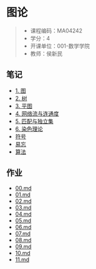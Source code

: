 # 图论

> - 课程编码：MA04242
> - 学分：4
> - 开课单位：001-数学学院
> - 教师：侯新民

## 笔记

- [1. 图](notes/1_Graph.md) 
- [2. 树](notes/2_Tree.md) 
- [3. 平图](notes/3_Planar.md) 
- [4. 网络流与连通度](notes/4_Network.md) 
- [5. 匹配与独立集](notes/5_Match.md) 
- [6. 染色理论](notes/6_Dye.md) 
- [符号](notes/Symbol.md) 
- [易忘](notes/Forgettable.md) 
- [算法](notes/Algorithm.md) 

## 作业

- [00.md](homeworks/00.md) 
- [01.md](homeworks/01.md) 
- [02.md](homeworks/02.md) 
- [03.md](homeworks/03.md) 
- [04.md](homeworks/04.md) 
- [05.md](homeworks/05.md) 
- [06.md](homeworks/06.md) 
- [07.md](homeworks/07.md) 
- [08.md](homeworks/08.md) 
- [09.md](homeworks/09.md) 
- [10.md](homeworks/10.md) 
- [11.md](homeworks/10.md) 

